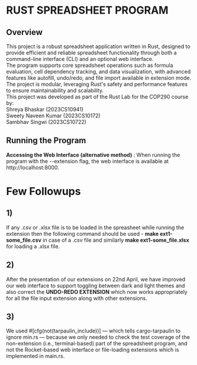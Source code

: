 # RUST SPREADSHEET PROGRAM #
## Overview ##

This project is a robust spreadsheet application written in Rust, designed to provide efficient and reliable spreadsheet functionality through both a command-line interface (CLI) and an optional web interface.   
The program supports core spreadsheet operations such as formula evaluation, cell dependency tracking, and data visualization, with advanced features like autofill, undo/redo, and file import available in extension mode.    
The project is modular, leveraging Rust's safety and performance features to ensure maintainability and scalability.   
This project was developed as part of the Rust Lab for the COP290 course by:              
Shreya Bhaskar (2023CS10941)   
Sweety Naveen Kumar (2023CS10172)   
Sambhav Singwi (2023CS10722)     

## Running the Program
**Accessing the Web Interface (alternative method)** : When running the program with the --extension flag, the web interface is available at http://localhost:8000.

# Few Followups #
## 1) ## 
If any .csv or .xlsx file is to be loaded in the spreasheet while running the extension then the following command should be used - **make ext1-some_file.csv** in case of a .csv file and similarly **make ext1-some_file.xlsx** for loading a .xlsx file.
## 2) ##
After the presentation of our extensions on 22nd April, we have improved our web interface to support toggling between dark and light themes and also correct the **UNDO-REDO EXTENSION** which now works appropriately  
for all the file input extension along with other extensions.
## 3) ##
We used #[cfg(not(tarpaulin_include))] — which tells cargo-tarpaulin to ignore min.rs — because we only needed to check the test coverage of the non-extension (i.e., terminal-based) part of the spreadsheet program, and not the Rocket-based web interface or file-loading extensions which is implemented in main.rs.
